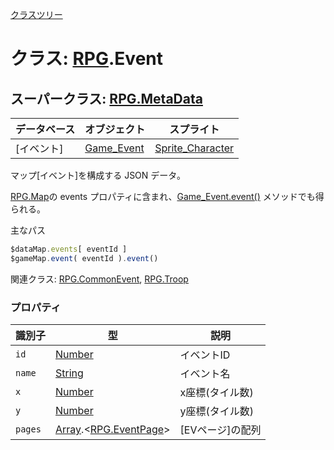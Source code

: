 [クラスツリー](index.md)

# クラス: [RPG](RPG.md).Event

## スーパークラス: [RPG.MetaData](RPG.MetaData.md) 

| データベース| オブジェクト | スプライト |
| --- | --- | --- |
| [イベント] | [Game_Event](Game_Event.md) | [Sprite_Character](Sprite_Character.md) |
 

マップ[イベント]を構成する JSON データ。

[RPG.Map](RPG.Map.md)の events プロパティに含まれ、[Game_Event.event()](Game_Event.md#event---rpgevent) メソッドでも得られる。

主なパス
```js
$dataMap.events[ eventId ]
$gameMap.event( eventId ).event()
```

関連クラス: [RPG.CommonEvent](RPG.CommonEvent.md), [RPG.Troop](RPG.Troop.md)


### プロパティ

| 識別子 | 型 | 説明 |
| --- | --- | --- |
| `id` | [Number](Number.md) | イベントID |
| `name` | [String](String.md) | イベント名 |
| `x` | [Number](Number.md) | x座標(タイル数) |
| `y` | [Number](Number.md) | y座標(タイル数) |
| `pages` | [Array](Array.md).&lt;[RPG.EventPage](RPG.EventPage.md)&gt; | [EVページ]の配列 |


